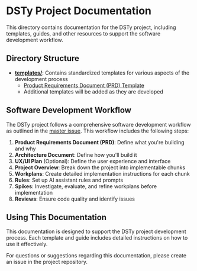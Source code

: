 # DSTy Project Documentation

This directory contains documentation for the DSTy project, including templates, guides, and other resources to support the software development workflow.

## Directory Structure

- **[templates/](./templates/)**: Contains standardized templates for various aspects of the development process
  - [Product Requirements Document (PRD) Template](./templates/product_requirements_document_template.md)
  - Additional templates will be added as they are developed

## Software Development Workflow

The DSTy project follows a comprehensive software development workflow as outlined in the [master issue](https://linear.app/helaix/issue/HLX-1401/software-development-workflow-template-master-issue). This workflow includes the following steps:

1. **Product Requirements Document (PRD)**: Define what you're building and why
2. **Architecture Document**: Define how you'll build it
3. **UX/UI Plan** (Optional): Define the user experience and interface
4. **Project Overview**: Break down the project into implementable chunks
5. **Workplans**: Create detailed implementation instructions for each chunk
6. **Rules**: Set up AI assistant rules and prompts
7. **Spikes**: Investigate, evaluate, and refine workplans before implementation
8. **Reviews**: Ensure code quality and identify issues

## Using This Documentation

This documentation is designed to support the DSTy project development process. Each template and guide includes detailed instructions on how to use it effectively.

For questions or suggestions regarding this documentation, please create an issue in the project repository.

